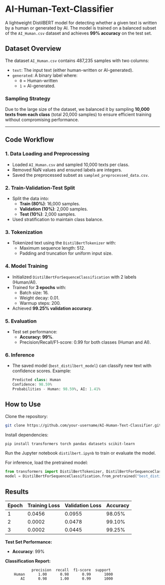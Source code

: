 # AI-Human-Text-Classifier

A lightweight DistilBERT model for detecting whether a given text is written by a human or generated by AI. The model is trained on a balanced subset of the `AI_Human.csv` dataset and achieves **99% accuracy** on the test set.

## Dataset Overview
The dataset `AI_Human.csv` contains 487,235 samples with two columns:
- `text`: The input text (either human-written or AI-generated).
- `generated`: A binary label where:
  - `0` = Human-written
  - `1` = AI-generated.

### Sampling Strategy
Due to the large size of the dataset, we balanced it by sampling **10,000 texts from each class** (total 20,000 samples) to ensure efficient training without compromising performance.

---

## Code Workflow

### 1. Data Loading and Preprocessing
- Loaded `AI_Human.csv` and sampled 10,000 texts per class.
- Removed NaN values and ensured labels are integers.
- Saved the preprocessed subset as `sampled_preprocessed_data.csv`.

### 2. Train-Validation-Test Split
- Split the data into:
  - **Train (80%)**: 16,000 samples.
  - **Validation (10%)**: 2,000 samples.
  - **Test (10%)**: 2,000 samples.
- Used stratification to maintain class balance.

### 3. Tokenization
- Tokenized text using the `DistilBertTokenizer` with:
  - Maximum sequence length: 512.
  - Padding and truncation for uniform input size.

### 4. Model Training
- Initialized `DistilBertForSequenceClassification` with 2 labels (Human/AI).
- Trained for **3 epochs** with:
  - Batch size: 16.
  - Weight decay: 0.01.
  - Warmup steps: 200.
- Achieved **99.25% validation accuracy**.

### 5. Evaluation
- Test set performance:
  - **Accuracy: 99%**.
  - Precision/Recall/F1-score: 0.99 for both classes (Human and AI).

### 6. Inference
- The saved model (`best_distilbert_model`) can classify new text with confidence scores. Example:
  ```python
  Predicted class: Human
  Confidence: 98.59%
  Probabilities - Human: 98.59%, AI: 1.41%
  ```

## How to Use
Clone the repository:
```bash
git clone https://github.com/your-username/AI-Human-Text-Classifier.git
```

Install dependencies:
```bash
pip install transformers torch pandas datasets scikit-learn
```

Run the Jupyter notebook `distilbert.ipynb` to train or evaluate the model.

For inference, load the pretrained model:
```python
from transformers import DistilBertTokenizer, DistilBertForSequenceClassification
model = DistilBertForSequenceClassification.from_pretrained("best_distilbert_model")
```

## Results
| Epoch | Training Loss | Validation Loss | Accuracy  |
|-------|---------------|-----------------|-----------|
| 1     | 0.0456        | 0.0955          | 98.05%    |
| 2     | 0.0002        | 0.0478          | 99.10%    |
| 3     | 0.0002        | 0.0445          | 99.25%    |

**Test Set Performance:**
- **Accuracy**: 99%

**Classification Report:**
```
            precision  recall  f1-score  support
    Human      1.00      0.98      0.99      1000
       AI      0.98      1.00      0.99      1000
```
